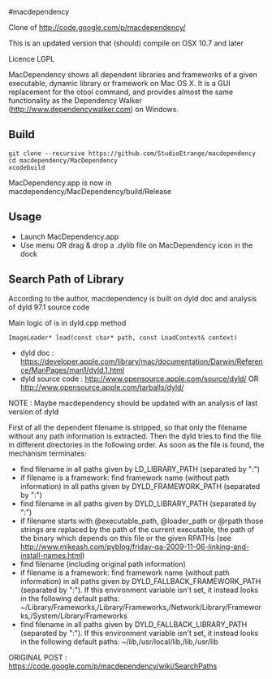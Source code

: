 #macdependency

Clone of http://code.google.com/p/macdependency/

This is an updated version that (should) compile on OSX 10.7 and later

Licence LGPL

MacDependency shows all dependent libraries and frameworks of a given executable, dynamic library or framework on Mac OS X. It is a GUI replacement for the otool command, and provides almost the same functionality as the Dependency Walker (http://www.dependencywalker.com) on Windows.




## Build

	git clone --recursive https://github.com/StudioEtrange/macdependency
	cd macdependency/MacDependency
	xcodebuild

MacDependency.app is now in macdependency/MacDependency/build/Release

## Usage

* Launch MacDependency.app
* Use menu OR drag & drop a .dylib file on MacDependency icon in the dock

## Search Path of Library

According to the author, macdependency is built on dyld doc and analysis of dyld 97.1 source code

Main logic of is in dyld.cpp method

	ImageLoader* load(const char* path, const LoadContext& context)

* dyld doc : https://developer.apple.com/library/mac/documentation/Darwin/Reference/ManPages/man1/dyld.1.html
* dyld source code : http://www.opensource.apple.com/source/dyld/ OR http://www.opensource.apple.com/tarballs/dyld/

NOTE : Maybe macdependency should be updated with an analysis of last version of dyld


First of all the dependent filename is stripped, so that only the filename without any path information is extracted. Then the dyld tries to find the file in different directories in the following order. As soon as the file is found, the mechanism terminates:

* find filename in all paths given by LD_LIBRARY_PATH (separated by ":")
* if filename is a framework: find framework name (without path information) in all paths given by DYLD_FRAMEWORK_PATH (separated by ":")
* find filename in all paths given by DYLD_LIBRARY_PATH (separated by ":")
* if filename starts with @executable_path, @loader_path or @rpath those strings are replaced by the path of the current executable, the path of the binary which depends on this file or the given RPATHs (see http://www.mikeash.com/pyblog/friday-qa-2009-11-06-linking-and-install-names.html)
* find filename (including original path information)
* if filename is a framework: find framework name (without path information) in all paths given by DYLD_FALLBACK_FRAMEWORK_PATH (separated by ":"). If this environment variable isn't set, it instead looks in the following default paths: ~/Library/Frameworks,/Library/Frameworks,/Network/Library/Frameworks,/System/Library/Frameworks
* find filename in all paths given by DYLD_FALLBACK_LIBRARY_PATH (separated by ":"). If this environment variable isn't set, it instead looks in the following default paths: ~/lib,/usr/local/lib,/lib,/usr/lib

ORIGINAL POST : https://code.google.com/p/macdependency/wiki/SearchPaths
